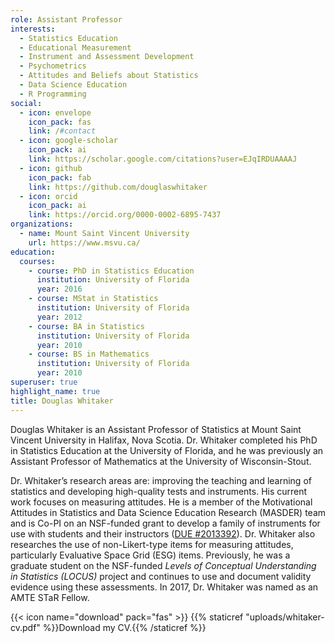 ```yaml
---
role: Assistant Professor
interests:
  - Statistics Education
  - Educational Measurement
  - Instrument and Assessment Development
  - Psychometrics
  - Attitudes and Beliefs about Statistics
  - Data Science Education
  - R Programming
social:
  - icon: envelope
    icon_pack: fas
    link: /#contact
  - icon: google-scholar
    icon_pack: ai
    link: https://scholar.google.com/citations?user=EJqIRDUAAAAJ
  - icon: github
    icon_pack: fab
    link: https://github.com/douglaswhitaker
  - icon: orcid
    icon_pack: ai
    link: https://orcid.org/0000-0002-6895-7437
organizations:
  - name: Mount Saint Vincent University
    url: https://www.msvu.ca/
education:
  courses:
    - course: PhD in Statistics Education
      institution: University of Florida
      year: 2016
    - course: MStat in Statistics
      institution: University of Florida
      year: 2012
    - course: BA in Statistics
      institution: University of Florida
      year: 2010
    - course: BS in Mathematics
      institution: University of Florida
      year: 2010
superuser: true
highlight_name: true
title: Douglas Whitaker
---
```

Douglas Whitaker is an Assistant Professor of Statistics at Mount Saint Vincent University in Halifax, Nova Scotia. Dr. Whitaker completed his PhD in Statistics Education at the University of Florida, and he was previously an Assistant Professor of Mathematics at the University of Wisconsin-Stout.

Dr. Whitaker’s research areas are: improving the teaching and learning of statistics and developing high-quality tests and instruments. His current work focuses on measuring attitudes. He is a member of the Motivational Attitudes in Statistics and Data Science Education Research (MASDER) team and is Co-PI on an NSF-funded grant to develop a family of instruments for use with students and their instructors ([DUE #2013392](https://www.nsf.gov/awardsearch/showAward?AWD_ID=2013392&HistoricalAwards=false)). Dr. Whitaker also researches the use of non-Likert-type items for measuring attitudes, particularly Evaluative Space Grid (ESG) items. Previously, he was a graduate student on the NSF-funded *Levels of Conceptual Understanding in Statistics (LOCUS)* project and continues to use and document validity evidence using these assessments. In 2017, Dr. Whitaker was named as an AMTE STaR Fellow. 

{{< icon name="download" pack="fas" >}} {{% staticref "uploads/whitaker-cv.pdf" %}}Download my CV.{{% /staticref %}}